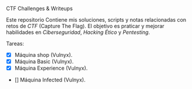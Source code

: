 CTF Challenges  & Writeups

Este repositorio Contiene mis soluciones, scripts y notas relacionadas con retos de *CTF* (Capture The Flag). El objetivo es praticar y mejorar habilidades en *Ciberseguridad*, *Hacking Ético* y *Pentesting*.

Tareas:
- [x] Máquina shop (Vulnyx).
- [x] Máquina Basic (Vulnyx).
- [x] Máquina Experience (Vulnyx).
- [] Máquina Infected (Vulnyx).
